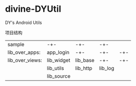 # divine-DYUtil
DY's Android Utils

项目结构

|  |  |  |  |  |
| :---- | :---- |  :---- | :---- |  :---- |
| sample | -+- | -+- | -+- |
| lib_over_apps: | app_login | -+- | -+- | -+- |
| lib_over_views: | lib_widget  | lib_base | -+- | -+- |
| | lib_utils  | lib_http | lib_log | |
| | lib_source
